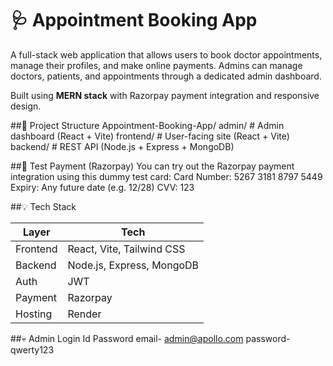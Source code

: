 # 🩺 Appointment Booking App

A full-stack web application that allows users to book doctor appointments, manage their profiles, and make online payments. Admins can manage doctors, patients, and appointments through a dedicated admin dashboard.

Built using **MERN stack** with Razorpay payment integration and responsive design.

##📂 Project Structure
Appointment-Booking-App/
 admin/ # Admin dashboard (React + Vite)
 frontend/ # User-facing site (React + Vite)
 backend/ # REST API (Node.js + Express + MongoDB)

##🧪 Test Payment (Razorpay)
You can try out the Razorpay payment integration using this dummy test card:
Card Number: 5267 3181 8797 5449
Expiry: Any future date (e.g. 12/28)
CVV: 123

 ##💡 Tech Stack

| Layer       | Tech                        |
|-------------|-----------------------------|
| Frontend    | React, Vite, Tailwind CSS   |
| Backend     | Node.js, Express, MongoDB   |
| Auth        | JWT                         |
| Payment     | Razorpay                    |
| Hosting     | Render                      |

##💀 Admin Login Id Password
email- admin@apollo.com
password- qwerty123

